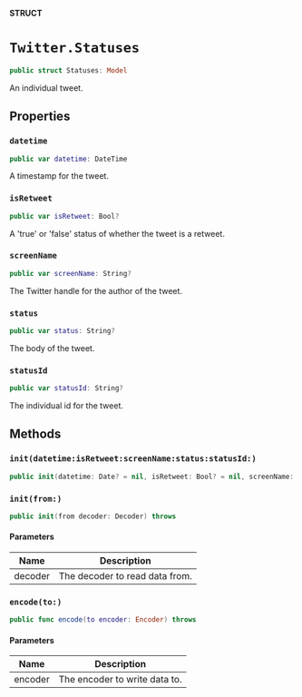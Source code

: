 **STRUCT**

# `Twitter.Statuses`

```swift
public struct Statuses: Model
```

An individual tweet.

## Properties
### `datetime`

```swift
public var datetime: DateTime
```

A timestamp for the tweet.

### `isRetweet`

```swift
public var isRetweet: Bool?
```

A 'true' or 'false' status of whether the tweet is a retweet.

### `screenName`

```swift
public var screenName: String?
```

The Twitter handle for the author of the tweet.

### `status`

```swift
public var status: String?
```

The body of the tweet.

### `statusId`

```swift
public var statusId: String?
```

The individual id for the tweet.

## Methods
### `init(datetime:isRetweet:screenName:status:statusId:)`

```swift
public init(datetime: Date? = nil, isRetweet: Bool? = nil, screenName: String? = nil, status: String? = nil, statusId: String? = nil)
```

### `init(from:)`

```swift
public init(from decoder: Decoder) throws
```

#### Parameters

| Name | Description |
| ---- | ----------- |
| decoder | The decoder to read data from. |

### `encode(to:)`

```swift
public func encode(to encoder: Encoder) throws
```

#### Parameters

| Name | Description |
| ---- | ----------- |
| encoder | The encoder to write data to. |
